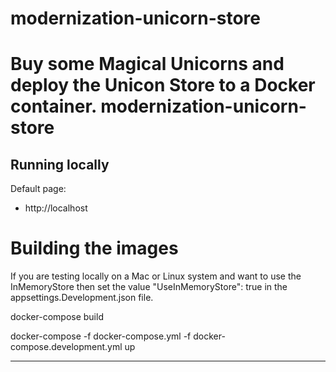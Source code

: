 # modernization-unicorn-store
Buy some Magical Unicorns and deploy the Unicon Store to a Docker container.
modernization-unicorn-store
===========

## Running locally

Default page:
* http://localhost

# Building the images

If you are testing locally on a Mac or Linux system and want to use the InMemoryStore then set the value "UseInMemoryStore": true in the appsettings.Development.json file.

docker-compose build

docker-compose -f docker-compose.yml -f docker-compose.development.yml up

---
